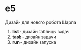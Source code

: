 # e5

Дизайн для нового робота Шарпа

<ol>
  <li><strong>list </strong> - дизайн таблицы задач </li>  
  <li><strong>task  </strong> - дизайн задачи </li>  
  <li><strong>run   </strong> - дизайн запуска</li>  
</ol>
